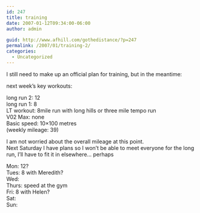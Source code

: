 ```yaml
---
id: 247
title: training
date: 2007-01-12T09:34:00-06:00
author: admin
  
guid: http://www.afhill.com/gothedistance/?p=247
permalink: /2007/01/training-2/
categories:
  - Uncategorized
---
```

I still need to make up an official plan for training, but in the meantime:

next week&#8217;s key workouts:

long run 2: 12  
long run 1: 8  
LT workout: 8mile run with long hills or three mile tempo run  
V02 Max: none  
Basic speed: 10&#215;100 metres  
(weekly mileage: 39)

I am not worried about the overall mileage at this point.  
Next Saturday I have plans so I won&#8217;t be able to meet everyone for the long run, I&#8217;ll have to fit it in elsewhere&#8230; perhaps

Mon: 12?  
Tues: 8 with Meredith?  
Wed:  
Thurs: speed at the gym  
Fri: 8 with Helen?  
Sat:  
Sun: